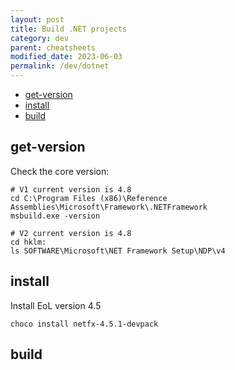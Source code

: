 ```yaml
---
layout: post
title: Build .NET projects
category: dev
parent: cheatsheets
modified_date: 2023-06-03
permalink: /dev/dotnet
---
```


<!-- vscode-markdown-toc -->
* [get-version](#get-version)
* [install](#install)
* [build](#build)

<!-- vscode-markdown-toc-config
	numbering=false
	autoSave=true
	/vscode-markdown-toc-config -->
<!-- /vscode-markdown-toc -->

## <a name='get-version'></a>get-version

Check the core version:
```
# V1 current version is 4.8
cd C:\Program Files (x86)\Reference Assemblies\Microsoft\Framework\.NETFramework
msbuild.exe -version

# V2 current version is 4.8
cd hklm:
ls SOFTWARE\Microsoft\NET Framework Setup\NDP\v4
```

## <a name='install'></a>install

Install EoL version 4.5
```
choco install netfx-4.5.1-devpack
```

## <a name='build'></a>build
